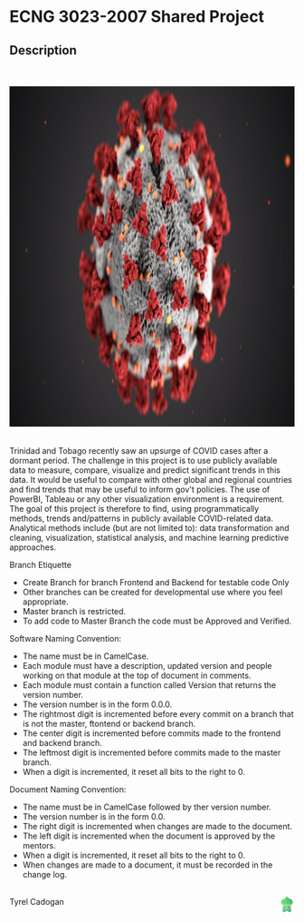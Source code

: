 # ECNG 3023-2007 Shared Project 
## Description
<br>
<br>
<img src="images/Covid-19.jpg" alt="Girl in a jacket" width="800" height="600">
<br>
<br>

<p>Trinidad and Tobago recently saw an upsurge of COVID cases after a dormant period. The challenge in
this project is to use publicly available data to measure, compare, visualize and predict significant trends
in this data. It would be useful to compare with other global and regional countries and find trends that
may be useful to inform gov't policies. The use of PowerBI, Tableau or any other visualization
environment is a requirement. The goal of this project is therefore to find, using programmatically
methods, trends and/patterns in publicly available COVID-related data. Analytical methods include (but
are not limited to): data transformation and cleaning, visualization, statistical analysis, and machine
learning predictive approaches.
</p>

Branch Etiquette<br>
- Create Branch for branch Frontend and Backend for testable code Only <br>
- Other branches can be created for developmental use where you feel appropriate.<br>
- Master branch is restricted.<br>
- To add code to Master Branch the code must be Approved and Verified.<br>

Software Naming Convention:<br>
- The name must be in CamelCase. <br>
- Each module must have a description, updated version and people working on that module at the top of document in comments.<br>
- Each module must contain a function called Version that returns the version number. <br> 
- The version number is in the form 0.0.0. <br>
- The rightmost digit is incremented before every commit on a branch that is not the master, ftontend or backend branch.<br>
- The center digit is incremented before commits made to the frontend and backend branch. <br>
- The leftmost digit is incremented before commits made to the master branch. <br>
- When a digit is incremented, it reset all bits to the right to 0. <br>

Document Naming Convention: <br>
- The name must be in CamelCase followed by ther version number. <br>
- The version number is in the form 0.0. <br>
- The right digit is incremented when changes are made to the document.<br>
- The left digit is incremented when the document is approved by the mentors. <br>
- When a digit is incremented, it reset all bits to the right to 0. <br>
- When changes are made to a document, it must be recorded in the change log. <br>

<br>

<img src="icons/PNG/1x/001-bulbasaur.png" align="left" width="27" height="27" style="float: right;">
Tyrel Cadogan 
